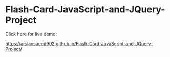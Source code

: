 # Flash-Card-JavaScript-and-JQuery-Project

Click here for live demo:

https://arslansaeed992.github.io/Flash-Card-JavaScript-and-JQuery-Project/
